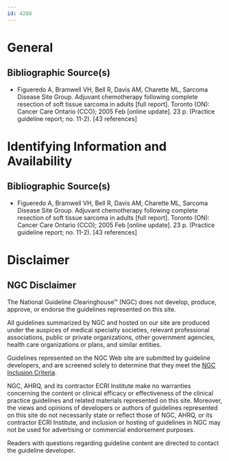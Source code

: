 ```yaml
---
id: 4288
---
```


# General

## Bibliographic Source(s)

- Figueredo A, Bramwell VH, Bell R, Davis AM, Charette ML, Sarcoma Disease Site Group. Adjuvant chemotherapy following complete resection of soft tissue sarcoma in adults [full report]. Toronto (ON): Cancer Care Ontario (CCO); 2005 Feb [online update]. 23 p. (Practice guideline report; no. 11-2). [43 references]

# Identifying Information and Availability

## Bibliographic Source(s)

- Figueredo A, Bramwell VH, Bell R, Davis AM, Charette ML, Sarcoma Disease Site Group. Adjuvant chemotherapy following complete resection of soft tissue sarcoma in adults [full report]. Toronto (ON): Cancer Care Ontario (CCO); 2005 Feb [online update]. 23 p. (Practice guideline report; no. 11-2). [43 references]

# Disclaimer

## NGC Disclaimer

The National Guideline Clearinghouse™ (NGC) does not develop, produce, approve, or endorse the guidelines represented on this site.

All guidelines summarized by NGC and hosted on our site are produced under the auspices of medical specialty societies, relevant professional associations, public or private organizations, other government agencies, health care organizations or plans, and similar entities.

Guidelines represented on the NGC Web site are submitted by guideline developers, and are screened solely to determine that they meet the [NGC Inclusion Criteria](/help-and-about/summaries/inclusion-criteria).

NGC, AHRQ, and its contractor ECRI Institute make no warranties concerning the content or clinical efficacy or effectiveness of the clinical practice guidelines and related materials represented on this site. Moreover, the views and opinions of developers or authors of guidelines represented on this site do not necessarily state or reflect those of NGC, AHRQ, or its contractor ECRI Institute, and inclusion or hosting of guidelines in NGC may not be used for advertising or commercial endorsement purposes.

Readers with questions regarding guideline content are directed to contact the guideline developer.

